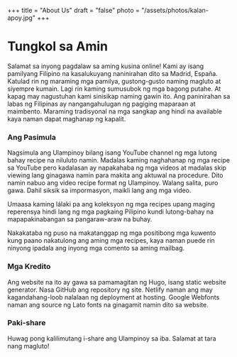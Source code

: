 +++
title = "About Us"
draft = "false"
photo = "/assets/photos/kalan-apoy.jpg"
+++

# Tungkol sa Amin

Salamat sa inyong pagdalaw sa aming kusina online! Kami ay isang pamilyang Filipino na kasalukuyang naninirahan dito sa Madrid, España. Katulad rin ng maraming mga pamilya, gustong-gusto naming magluto at siyempre kumain. Lagi rin kaming sumusubok ng mga bagong putahe. At kapag may nagustuhan kami sinisikap naming gawin ito. Ang paninirahan  sa labas ng Filipinas ay nangangahulugan ng pagiging maparaan at maimbento. Maraming tradisyonal na mga sangkap ang hindi na available kaya naman dapat maghanap ng kapalit.

### Ang Pasimula
Nagsimula ang Ulampinoy bilang isang YouTube channel ng mga lutong bahay recipe na niluluto namin. Madalas kaming naghahanap ng mga recipe sa YouTube pero kadalasan ay napakahaba ng mga videos at madalas skip viewing lang ginagawa namin para makita ang aktuwal na procedure. Dito namin nabuo ang video recipe format ng Ulampinoy. Walang salita, puro gawa. Dahil siksik sa impormasyon, maikli lang ang mga video.

Umaasa kaming lálaki pa ang koleksyon ng mga recipes upang maging reperensya hindi lang ng mga pagkaing Pilipino kundi lutong-bahay na mapapakinabangan sa pangaraw-araw na buhay. 

Nakakataba ng puso na makatanggap ng mga positibong mga kuwento kung paano nakatulong ang aming mga recipes, kaya naman puede rin ninyong ipadala ang inyong mga comento sa aming mailbag. 

### Mga Kredito

Ang website na ito ay gawa sa pamamagitan ng Hugo, isang static website generator. Nasa GitHub ang repository ng site. Netlify naman ang may kagandahang-loob nalalaan ng deployment at hosting. Google Webfonts naman ang source ng Lato fonts na ginagamit namin dito sa website.

### Paki-share

Huwag pong kalilimutang i-share ang Ulampinoy sa iba. Salamat at tara nang magluto!
